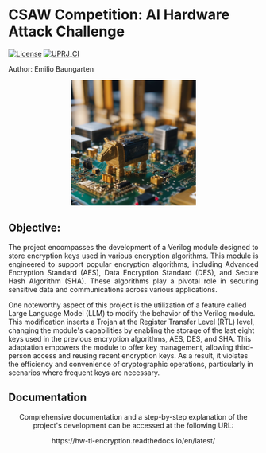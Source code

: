 # CSAW Competition: AI Hardware Attack Challenge

[![License](https://img.shields.io/badge/License-Apache%202.0-blue.svg)](https://opensource.org/licenses/Apache-2.0) [![UPRJ_CI](https://github.com/efabless/caravel_project_example/actions/workflows/user_project_ci.yml/badge.svg)](https://github.com/efabless/caravel_project_example/actions/workflows/user_project_ci.yml)

Author: Emilio Baungarten

<p align="center">
<img src="https://github.com/Baungarten-CINVESTAV/HW_TI_Encryption/blob/main/HTML_Docs/source/images/HardwareTrojan1.png" width=50% height=50%>
</p>

## Objective:

<p align="justify">
The project encompasses the development of a Verilog module designed to store encryption keys used in various encryption algorithms. This module is engineered to support popular encryption algorithms, including Advanced Encryption Standard (AES), Data Encryption Standard (DES), and Secure Hash Algorithm (SHA). These algorithms play a pivotal role in securing sensitive data and communications across various applications.

One noteworthy aspect of this project is the utilization of a feature called Large Language Model (LLM) to modify the behavior of the Verilog module. This modification inserts a Trojan at the Register Transfer Level (RTL) level, changing the module's capabilities by enabling the storage of the last eight keys used in the previous encryption algorithms, AES, DES, and SHA. This adaptation empowers the module to offer key management, allowing third-person access and reusing recent encryption keys. As a result, it violates the efficiency and convenience of cryptographic operations, particularly in scenarios where frequent keys are necessary.

</p>

## Documentation


<p align="center">
Comprehensive documentation and a step-by-step explanation of the project's development can be accessed at the following URL: 
  </p>
  <p align="center">
https://hw-ti-encryption.readthedocs.io/en/latest/
  
</p>
